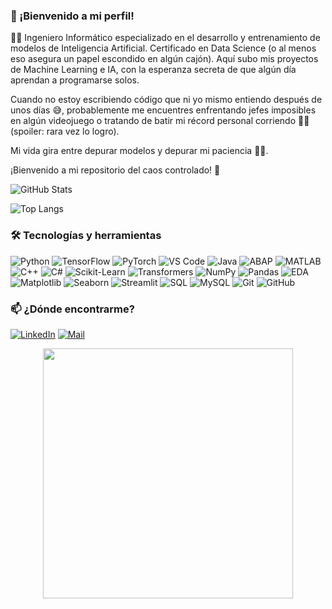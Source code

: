 ### 🙌 ¡Bienvenido a mi perfil!

👨‍💻 Ingeniero Informático especializado en el desarrollo y entrenamiento de modelos de Inteligencia Artificial. Certificado en Data Science (o al menos eso asegura un papel escondido en algún cajón). Aquí subo mis proyectos de Machine Learning e IA, con la esperanza secreta de que algún día aprendan a programarse solos.

Cuando no estoy escribiendo código que ni yo mismo entiendo después de unos días 😅, probablemente me encuentres enfrentando jefes imposibles en algún videojuego o tratando de batir mi récord personal corriendo 🏃‍♂️ (spoiler: rara vez lo logro).

Mi vida gira entre depurar modelos y depurar mi paciencia 🧘‍♂️.

¡Bienvenido a mi repositorio del caos controlado! 🚀




![GitHub Stats](https://github-readme-stats.vercel.app/api?username=SalviKC&show_icons=true&theme=tokyonight)

![Top Langs](https://github-readme-stats.vercel.app/api/top-langs/?username=SalviKC&layout=compact&theme=tokyonight)




### 🛠️ Tecnologías y herramientas

![Python](https://img.shields.io/badge/Python-3776AB?style=for-the-badge&logo=python&logoColor=white)
![TensorFlow](https://img.shields.io/badge/TensorFlow-FF6F00?style=for-the-badge&logo=tensorflow&logoColor=white)
![PyTorch](https://img.shields.io/badge/PyTorch-EE4C2C?style=for-the-badge&logo=pytorch&logoColor=white)
![VS Code](https://img.shields.io/badge/VS%20Code-007ACC?style=for-the-badge&logo=visual-studio-code&logoColor=white)
![Java](https://img.shields.io/badge/Java-007396?style=for-the-badge&logo=java&logoColor=white)
![ABAP](https://img.shields.io/badge/ABAP-0099CC?style=for-the-badge&logo=sap&logoColor=white)
![MATLAB](https://img.shields.io/badge/MATLAB-0076A8?style=for-the-badge&logo=mathworks&logoColor=white)
![C++](https://img.shields.io/badge/C++-00599C?style=for-the-badge&logo=c%2B%2B&logoColor=white)
![C#](https://img.shields.io/badge/C%23-239120?style=for-the-badge&logo=c-sharp&logoColor=white)
![Scikit-Learn](https://img.shields.io/badge/scikit--learn-F7931E?style=for-the-badge&logo=scikit-learn&logoColor=white)
![Transformers](https://img.shields.io/badge/Transformers-FF6F61?style=for-the-badge&logo=huggingface&logoColor=white)
![NumPy](https://img.shields.io/badge/Numpy-013243?style=for-the-badge&logo=numpy&logoColor=white)
![Pandas](https://img.shields.io/badge/Pandas-150458?style=for-the-badge&logo=pandas&logoColor=white)
![EDA](https://img.shields.io/badge/EDA-4E4E4E?style=for-the-badge)
![Matplotlib](https://img.shields.io/badge/Matplotlib-11557C?style=for-the-badge&logo=matplotlib&logoColor=white)
![Seaborn](https://img.shields.io/badge/Seaborn-43B02A?style=for-the-badge)
![Streamlit](https://img.shields.io/badge/Streamlit-FF4B4B?style=for-the-badge&logo=streamlit&logoColor=white)
![SQL](https://img.shields.io/badge/SQL-4479A1?style=for-the-badge&logo=sqlite&logoColor=white)
![MySQL](https://img.shields.io/badge/MySQL-4479A1?style=for-the-badge&logo=mysql&logoColor=white)
![Git](https://img.shields.io/badge/Git-F05032?style=for-the-badge&logo=git&logoColor=white)
![GitHub](https://img.shields.io/badge/GitHub-181717?style=for-the-badge&logo=github&logoColor=white)


### 📫 ¿Dónde encontrarme?

[![LinkedIn](https://img.shields.io/badge/-LinkedIn-blue?style=flat&logo=linkedin&logoColor=white)](https://www.linkedin.com/in/salvador-romero-boukhoubza-503090238/)
[![Mail](https://img.shields.io/badge/-Email-red?style=flat&logo=gmail&logoColor=white)](mailto:salvador.romero98@gmail.com)



<p align="center">
  <img src="https://media4.giphy.com/media/v1.Y2lkPTc5MGI3NjExYzE5MzR4d2VtMXo4dzJidWhmamZ0NWdkYWNqb2trYjlqMnh4aTRxcyZlcD12MV9pbnRlcm5hbF9naWZfYnlfaWQmY3Q9Zw/ASd0Ukj0y3qMM/giphy.gif" width="400"/>
</p>
